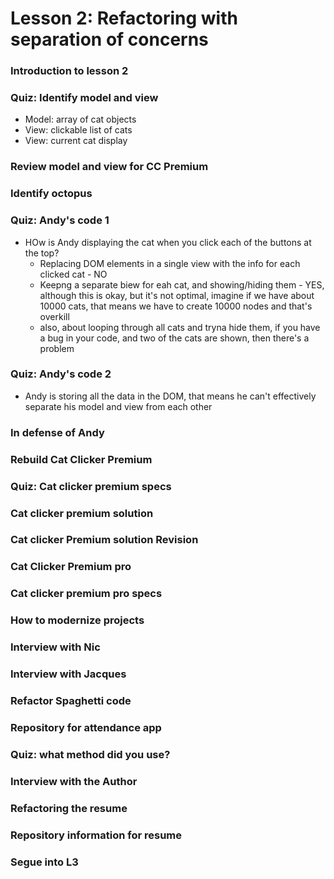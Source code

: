 # Lesson 2: Refactoring with separation of concerns

### Introduction to lesson 2
### Quiz: Identify model and view
* Model: array of cat objects
* View: clickable list of cats
* View: current cat display

### Review model and view for CC Premium
### Identify octopus
### Quiz: Andy's code 1
* HOw is Andy displaying the cat when you click each of the buttons at the top?
  * Replacing DOM elements in a single view with the info for each clicked cat - NO
  * Keepng a separate biew for eah cat, and showing/hiding them - YES, although this is okay, but it's not optimal, imagine if we have about 10000 cats, that means we have to create 10000 nodes and that's overkill
  * also, about looping through all cats and tryna hide them, if you have a bug in your code, and two of the cats are shown, then there's a problem

### Quiz: Andy's code 2
* Andy is storing all the data in the DOM, that means he can't effectively separate his model and view from each other

### In defense of Andy
### Rebuild Cat Clicker Premium
### Quiz: Cat clicker premium specs

### Cat clicker premium solution
### Cat clicker Premium solution Revision
### Cat Clicker Premium pro
### Cat clicker premium pro specs
### How to modernize projects
### Interview with Nic
### Interview with Jacques
### Refactor Spaghetti code
### Repository for attendance app
### Quiz: what method did you use?
### Interview with the Author
### Refactoring the resume
### Repository information for resume
### Segue into L3
